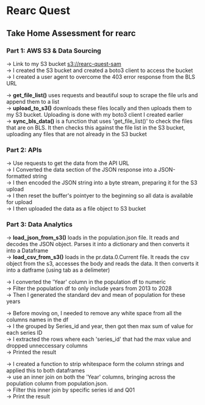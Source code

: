 # Rearc Quest
## Take Home Assessment for rearc

### Part 1: AWS S3 & Data Sourcing

-> Link to my S3 bucket [s3://rearc-quest-sam](https://eu-north-1.console.aws.amazon.com/s3/buckets/rearc-quest-sam?region=eu-north-1&bucketType=general&tab=objects) <br>
-> I created the S3 bucket and created a boto3 client to access the bucket <br>
-> I created a user agent to overcome the 403 error response from the BLS URL <br>

-> **get_file_list()** uses requests and beautiful soup to scrape the file urls and append them to a list <br>
-> **upload_to_s3()** downloads these files locally and then uploads them to my S3 bucket. Uploading is done with my boto3 client I created earlier <br>
-> **sync_bls_data()** is a function that uses 'get_file_list()' to check the files that are on BLS. It then checks this against the file list in the S3 bucket, uploading any files that are not already in the S3 bucket <br>

### Part 2: APIs
-> Use requests to get the data from the API URL <br>
-> I Converted the data section of the JSON response into a JSON-formatted string  <br>
-> I then encoded the JSON string into a byte stream, preparing it for the S3 upload <br>
-> I then reset the buffer's pointyer to the beginning so all data is available for upload <br>
-> I then uploaded the data as a file object to S3 bucket <br>

### Part 3: Data Analytics 
-> **load_json_from_s3()** loads in the population.json file. It reads and decodes the JSON object. Parses it into a dictionary and then converts it into a Dataframe <br>
-> **load_csv_from_s3()** loads in the pr.data.0.Current file. It reads the csv object from the s3, accesses the body and reads the data. It then converts it into a datframe (using tab as a delimeter) <br>

-> I converted the 'Year' column in the population df to numeric <br>
-> Filter the population df to only include years from 2013 to 2028 <br>
-> Then I generated the standard dev and mean of population for these years <br>

-> Before moving on, I needed to remove any white space from all the columns names in the df <br>
-> I the grouped by Series_id and year, then got then max sum of value for each series ID <br>
-> I extracted the rows where each 'series_id' that had the max value and dropped unneccessary columns <br>
-> Printed the result 

-> I created a function to strip whitespace form the column strings and applied this to both dataframes <br>
-> use an inner join on both the 'Year' columns, bringing across the population column from population.json. <br>
-> Filter this inner join by specific series id and Q01 <br>
-> Print the result







